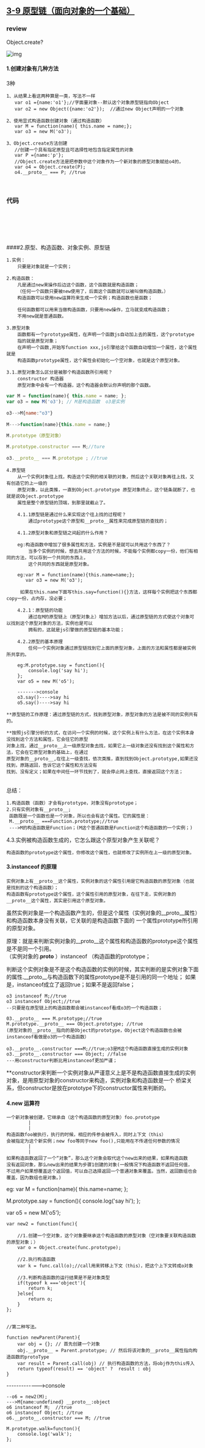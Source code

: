 ## [3-9 原型链（面向对象的一个基础）](https://www.jianshu.com/p/96afbe706fe4)


### review

Object.create?




![img](https://ss0.bdstatic.com/70cFuHSh_Q1YnxGkpoWK1HF6hhy/it/u=1544254185,3670804979&fm=26&gp=0.jpg)


#### 1.创建对象有几种方法

3种

    1、从结果上看这两种算是一类，写法不一样
       var o1 ={name:'o1'};//字面量对象--默认这个对象原型链指向Object
       var o2 = new Object({name:'o2'});  //通过new Object声明的一个对象
    
    2、使用显式构造函数创建对象（通过构造函数）
       var M = function(name){ this.name = name;};
       var o3 = new M('o3');
    
    3、Object.create方法创建
       //创建一个具有指定原型且可选择性地包含指定属性的对象
       var P ={name:'p'};
       //Object.create方法是把参数中这个对象作为一个新对象的原型对象赋给o4的，       
       var o4 = Object.create(P);
       o4.__proto__ === P; //true


​     
### 代码


​       
​       
​       
​           
​      
####2.原型、构造函数、对象实例、原型链

    1.实例：
        只要是对象就是一个实例；
        
    2.构造函数：
        凡是通过new来操作后边这个函数，这个函数就是构造函数；
        （任何一个函数只要被new使用了，后面这个函数就可以被叫做构造函数。）
        构造函数可以使用new运算符来生成一个实例；构造函数也是函数；
        
        任何函数都可以用来当做构造函数，只要用new操作，立马就变成构造函数；
        不用new就是普通函数。
        
    3.原型对象
        函数都有一个prototype属性，在声明一个函数js自动加上去的属性，这个prototype
        指的就是原型对象；
        在声明一个函数,开始写function xxx,js引擎给这个函数自动增加一个属性，这个属性就是
        构造函数prototype属性，这个属性会初始化一个空对象，也就是这个原型对象。
    
    3.1.原型对象怎么区分是被那个构造函数所引用呢？   
        constructor 构造器
        原型对象中会有一个构造器，这个构造器会默认你声明的那个函数。


```javascript
var M = function(name){ this.name = name; };
var o3 = new M('o3'); // M是构造函数  o3是实例
 
o3-->M{name:"o3"}
    
M--->function(name){this.name = name;}
    
M.prototype（原型对象）

M.prototype.constructor === M;//ture
    
o3.__proto__ === M.prototype ; //true

```

    4.原型链
        从一个实例对象往上找，构造这个实例的相关联的对象，然后这个关联对象再往上找，又有创造它的上一级的
        原型对象，以此类推，一直到Object.prototype 原型对象终止，这个链条就断了，也就是说Object.prototype
        属性是整个原型链的顶端，到那里就截止了。
        
        4.1.1原型链是通过什么来实现这个往上找的过程呢？
            通过prototype这个原型和__proto__属性来完成原型链的查找的；
            
        4.1.2原型对象和原型链之间起的什么作用？
        
        eg:构造函数中增加了很多属性和方法，实例是不是就可以共用这个东西了？
            当多个实例的时候，想去共用这个方法的时候，不能每个实例都copy一份，他们有相同的方法，可以存到一个共同的东西上，
            这个共同的东西就是原型对象。
            
        eg:var M = function(name){this.name=name;};
           var o3 = new M('o3');
           
         如果在this.name下面写this.say=function(){}方法，这样每个实例把这个东西都copy一份，占内存，没必要；
        
        4.2.1：原型链的功能
            通过在M的原型链上（原型对象上）增加方法以后，通过原型链的方式使这个对象可以找到这个原型对象的方法，实例也是可以
            拥有的，这就是js引擎做的原型链的基本功能；
            
        4.2.2原型的基本原理
            任何一个实例对象通过原型链找到它上面的原型对象，上面的方法和属性都是被实例所共享的。
        
        eg:M.prototype.say = function(){
            console.log('say hi');
        };
        var o5 = new M('o5');
        
        ------->console
        o3.say()---->say hi
        o5.say()---->say hi
        
    **原型链的工作原理：通过原型链的方式，找到原型对象，原型对象的方法是被不同的实例共有的。
        
    **按照js引擎分析的方式，在访问一个实例的时候，这个实例上有什么方法，在这个实例本身没找到这个方法和属性，它会往它的原型
    对象上找，通过__proto__上一级原型对象去找，如果它上一级对象还没有找到这个属性和方法，它会在它原型对象的基础上，在通过
    原型对象的__proto__,在往上一级查找，依次类推，直到找到Object.prototype,如果还没找到，原路返回，告诉它这个属性和方法没有
    找到、没有定义；如果在中间任一环节找到了，就会停止网上查找，直接返回这个方法；


​       
总结：

    1.构造函数（函数）才会有prototype，对象没有prototype；
    2.只有实例对象有__proto__;
     函数既是一个函数也是一个对象，所以也会有这个属性。它的属性是：
     M.__proto__ ===Function.prototype;//true
     --->M的构造函数是Function；(M这个普通函数是Function这个构造函数的一个实例；)

4.3.实例被构造函数生成的，它怎么跟这个原型对象产生关联呢？  

    构造函数的prototype这个属性，你修改这个属性，也就修改了实例所在上一级的原型对象。    
#### 3.instanceof 的原理

    实例对象上有__proto__这个属性，实例对象的这个属性引用是它构造函数的原型对象（也就是找到的这个构造函数）；
    构造函数有prototype这个属性，这个属性引用的原型对象，在往下走，实例对象的__proto__这个属性，其实是引用这个原型对象。

虽然实例对象是一个构造函数产生的，但是这个属性（实例对象的__proto__属性）和构造函数本身没有关联，它关联的是构造函数下面的
一个属性prototype所引用的原型对象。

原理：就是来判断实例对象的__proto__这个属性和构造函数的prototype这个属性是不是同一个引用。  
（实例对象的.__proto__ ）instanceof （构造函数的prototype；

判断这个实例对象是不是这个构造函数的实例的时候，其实判断的是实例对象下面的属性.__proto__与构造函数下的属性prototype是不是引用的同一个地址；
如果是，instanceof成立了返回true；如果不是返回false；

	o3 instanceof M;//true
	o3 instanceof Object;//true
	--只要是在原型链上的构造函数都会被instanceof看成o3的一个构造函数；
	
	03.__proto__ === M.prototype;//true
	M.prototype.__proto__ === Object.prototype; //true
	(原型对象的__proto__指向的是Object的prototype，Object这个构造函数也会被instanceof看做是o3的一个构造函数）
	
	o3.__proto__.constructor ===M;//true;o3是M这个构造函数直接生成的实例对象
	o3.__proto__.constructor === Object; //false
	---用constructor判断比用instanceof更加严谨；

**constructor来判断一个实例对象从严谨意义上是不是构造函数直接生成的实例对象，是用原型对象的constructor来构造，实例对象和构造函数是一个
桥梁关系，但constructor是放在prototype下的constructor属性来判断的。


#### 4.new 运算符

    一个新对象被创建，它继承自（这个构造函数的原型对象）foo.prototype
            |
            |
    构造函数foo被执行，执行的时候，相应的传参会被传入，同时上下文（this）
    会被指定为这个新实例；new foo等同于new foo(),只能用在不传递任何参数的情况
            |
            |
    如果构造函数返回了一个“对象”，那么这个对象会取代这个new出来的结果，如果构造函数
    没有返回对象，那么new出来的结果为步骤1创建的对象(一般情况下构造函数不返回任何值，
    不过用户如果想覆盖这个返回值，可以自己选择返回一个普通对象来覆盖。当然，返回数组也会覆盖，因为数组也是对象。)

eg:
var M = function(name){
    this.name=name;
};

M.prototype.say = function(){
    console.log('say hi');
};

var o5 = new M('o5');


	var new2 = function(func){
	
	    //1.创建一个空对象，这个对象要继承这个构造函数的原型对象（空对象要关联构造函数的原型对象；）
	    var o = Object.create(func.prototype);
	    
	    //2.执行构造函数
	    var k = func.call(o);//call用来转移上下文（this），把这个上下文转成o对象
	    
	    //3.判断构造函数的运行结果是不是对象类型
	    if(typeof k ==='object'){
	        return k;
	    }else{
	        return o;
	    }
 	};


 	//第二种写法。
 	
 	function newParent(Parent){
	    var obj = {}; // 首先创建一个对象
	    obj.__proto__ = Parent.prototype; // 然后将该对象的__proto__属性指向构造函数的protoType
	    var result = Parent.call(obj) // 执行构造函数的方法，将obj作为this传入
	    return typeof(result) == 'object' ?  result : obj
	}




------------->console

	--o6 = new2(M);  
	--->M{name:undefined} __proto__:object
	o6 instanceof M;  //true
	o6 instanceof Object; //true
	o6.__proto__.constructor === M; //true
	
	M.prototype.walk=functon(){
	    console.log('walk');
	};



